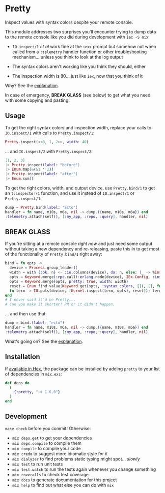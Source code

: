 # Pretty

<!-- MDOC !-->
Inspect values with syntax colors despite your remote console.

This module addresses two surprises you'll encounter trying to dump data to the remote console
like you did during development with `iex -S mix`:

* `IO.inspect/1` _et al_ work fine at the `iex>` prompt but somehow not when called from a
  `:telemetry` handler function or other troubleshooting mechanism... unless you think to
  look at the log output

* The syntax colors aren't working like you think they should, either

* The inspection width is 80... just like `iex`, now that you think of it

Why? See the [explanation](EXPLAIN.md).

In case of emergency, **BREAK GLASS** (see below) to get what you need with some copying and
pasting.

## Usage

To get the right syntax colors and inspection width, replace your calls to `IO.inspect/1` with
calls to `Pretty.inspect/1`:

```elixir
Pretty.inspect(<<0, 1, 2>>, width: 40)
```

... and `IO.inspect/2` with `Pretty.inspect/2`:

```elixir
[1, 2, 3]
|> Pretty.inspect(label: "before")
|> Enum.map(&(&1 * 2))
|> Pretty.inspect(label: "after")
|> Enum.sum()
```

To get the right colors, width, and output device, use `Pretty.bind/1` to get an `t:inspector/1`
function, and use it instead of `IO.inspect/1` or `Pretty.inspect/1`:

```elixir
dump = Pretty.bind(label: "Ecto")
handler = fn name, m10s, m6a, nil -> dump.({name, m10s, m6a}) end
:telemetry.attach(self(), [:my_app, :repo, :query], handler, nil)
```

## BREAK GLASS

If you're sitting at a remote console _right now_ and just need some output without taking a new
dependency and re-releasing, paste this in to get most of the functionality of `Pretty.bind/1`
right away:

```elixir
bind = fn opts ->
  device = Process.group_leader()
  width = with {:ok, n} <- :io.columns(device), do: n, else: (_ -> %Inspect.Opts{}.width)
  opts = Keyword.merge(:rpc.call(:erlang.node(device), IEx.Config, :inspect_opts, []), opts)
  opts = Keyword.merge(opts, pretty: true, width: width)
  reset = Enum.find_value(Keyword.get(opts, :syntax_colors, []), [], fn _ -> IO.ANSI.reset() end)
  fn term -> IO.puts(device, [Kernel.inspect(term, opts), reset]); term end
end
# I never said it'd be Pretty...
# Can you make it shorter? PR or it didn't happen.
```

... and then use that:

```elixir
dump = bind.(label: "ecto")
handler = fn name, m10s, m6a, nil -> dump.({name, m10s, m6a}) end
:telemetry.attach(self(), [:my_app, :repo, :query], handler, nil)
```

What's going on? See the [explanation](EXPLAIN.md).

<!-- MDOC !-->
## Installation

If [available in Hex](https://hex.pm/docs/publish), the package can be installed by adding
`pretty` to your list of dependencies in `mix.exs`:

```elixir
def deps do
  [
    {:pretty, "~> 1.0.0"}
  ]
end
```

## Development

`make check` before you commit! Otherwise:

* `mix deps.get` to get your dependencies
* `mix deps.compile` to compile them
* `mix compile` to compile your code
* `mix credo` to suggest more idiomatic style for it
* `mix dialyzer` to find problems static typing might spot... *slowly*
* `mix test` to run unit tests
* `mix test.watch` to run the tests again whenever you change something
* `mix coveralls` to check test coverage
* `mix docs` to generate documentation for this project
* `mix help` to find out what else you can do with `mix`
